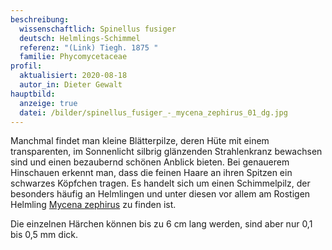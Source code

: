 ```yaml
---
beschreibung:
  wissenschaftlich: Spinellus fusiger
  deutsch: Helmlings-Schimmel
  referenz: "(Link) Tiegh. 1875 "
  familie: Phycomycetaceae
profil:
  aktualisiert: 2020-08-18
  autor_in: Dieter Gewalt
hauptbild:
  anzeige: true
  datei: /bilder/spinellus_fusiger_-_mycena_zephirus_01_dg.jpg
---
```

Manchmal findet man kleine Blätterpilze, deren Hüte mit einem transparenten, im Sonnenlicht silbrig glänzenden Strahlenkranz bewachsen sind und einen bezaubernd schönen Anblick bieten. Bei genauerem Hinschauen erkennt man, dass die feinen Haare an ihren Spitzen ein schwarzes Köpfchen tragen. Es handelt sich um einen Schimmelpilz, der besonders häufig an Helmlingen und unter diesen vor allem am Rostigen Helmling [Mycena zephirus](/mycena-zephirus-rostiger-helmling) zu finden ist.

Die einzelnen Härchen können bis zu 6 cm lang werden, sind aber nur 0,1 bis 0,5 mm dick.